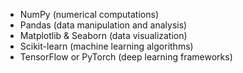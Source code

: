 - NumPy (numerical computations)
- Pandas (data manipulation and analysis)
- Matplotlib & Seaborn (data visualization)
- Scikit-learn (machine learning algorithms)
- TensorFlow or PyTorch (deep learning frameworks)
